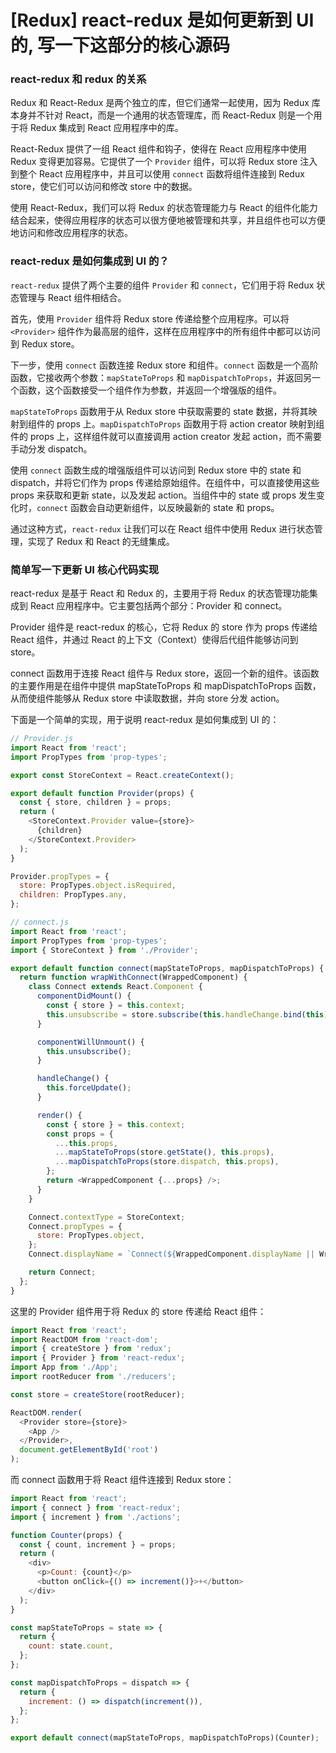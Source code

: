 # [Redux] react-redux 是如何更新到 UI 的, 写一下这部分的核心源码

### react-redux 和 redux 的关系

Redux 和 React-Redux 是两个独立的库，但它们通常一起使用，因为 Redux 库本身并不针对 React，而是一个通用的状态管理库，而 React-Redux 则是一个用于将 Redux 集成到 React 应用程序中的库。

React-Redux 提供了一组 React 组件和钩子，使得在 React 应用程序中使用 Redux 变得更加容易。它提供了一个 `Provider` 组件，可以将 Redux store 注入到整个 React 应用程序中，并且可以使用 `connect` 函数将组件连接到 Redux store，使它们可以访问和修改 store 中的数据。

使用 React-Redux，我们可以将 Redux 的状态管理能力与 React 的组件化能力结合起来，使得应用程序的状态可以很方便地被管理和共享，并且组件也可以方便地访问和修改应用程序的状态。

### react-redux 是如何集成到 UI 的？

`react-redux` 提供了两个主要的组件 `Provider` 和 `connect`，它们用于将 Redux 状态管理与 React 组件相结合。

首先，使用 `Provider` 组件将 Redux store 传递给整个应用程序。可以将 `<Provider>` 组件作为最高层的组件，这样在应用程序中的所有组件中都可以访问到 Redux store。

下一步，使用 `connect` 函数连接 Redux store 和组件。`connect` 函数是一个高阶函数，它接收两个参数：`mapStateToProps` 和 `mapDispatchToProps`，并返回另一个函数，这个函数接受一个组件作为参数，并返回一个增强版的组件。

`mapStateToProps` 函数用于从 Redux store 中获取需要的 state 数据，并将其映射到组件的 props 上。`mapDispatchToProps` 函数用于将 action creator 映射到组件的 props 上，这样组件就可以直接调用 action creator 发起 action，而不需要手动分发 dispatch。

使用 `connect` 函数生成的增强版组件可以访问到 Redux store 中的 state 和 dispatch，并将它们作为 props 传递给原始组件。在组件中，可以直接使用这些 props 来获取和更新 state，以及发起 action。当组件中的 state 或 props 发生变化时，`connect` 函数会自动更新组件，以反映最新的 state 和 props。

通过这种方式，`react-redux` 让我们可以在 React 组件中使用 Redux 进行状态管理，实现了 Redux 和 React 的无缝集成。

### 简单写一下更新 UI 核心代码实现

react-redux 是基于 React 和 Redux 的，主要用于将 Redux 的状态管理功能集成到 React 应用程序中。它主要包括两个部分：Provider 和 connect。

Provider 组件是 react-redux 的核心，它将 Redux 的 store 作为 props 传递给 React 组件，并通过 React 的上下文（Context）使得后代组件能够访问到 store。

connect 函数用于连接 React 组件与 Redux store，返回一个新的组件。该函数的主要作用是在组件中提供 mapStateToProps 和 mapDispatchToProps 函数，从而使组件能够从 Redux store 中读取数据，并向 store 分发 action。

下面是一个简单的实现，用于说明 react-redux 是如何集成到 UI 的：

```javascript
// Provider.js
import React from 'react';
import PropTypes from 'prop-types';

export const StoreContext = React.createContext();

export default function Provider(props) {
  const { store, children } = props;
  return (
    <StoreContext.Provider value={store}>
      {children}
    </StoreContext.Provider>
  );
}

Provider.propTypes = {
  store: PropTypes.object.isRequired,
  children: PropTypes.any,
};

// connect.js
import React from 'react';
import PropTypes from 'prop-types';
import { StoreContext } from './Provider';

export default function connect(mapStateToProps, mapDispatchToProps) {
  return function wrapWithConnect(WrappedComponent) {
    class Connect extends React.Component {
      componentDidMount() {
        const { store } = this.context;
        this.unsubscribe = store.subscribe(this.handleChange.bind(this));
      }

      componentWillUnmount() {
        this.unsubscribe();
      }

      handleChange() {
        this.forceUpdate();
      }

      render() {
        const { store } = this.context;
        const props = {
          ...this.props,
          ...mapStateToProps(store.getState(), this.props),
          ...mapDispatchToProps(store.dispatch, this.props),
        };
        return <WrappedComponent {...props} />;
      }
    }

    Connect.contextType = StoreContext;
    Connect.propTypes = {
      store: PropTypes.object,
    };
    Connect.displayName = `Connect(${WrappedComponent.displayName || WrappedComponent.name || 'Component'})`;

    return Connect;
  };
}
```

这里的 Provider 组件用于将 Redux 的 store 传递给 React 组件：

```javascript
import React from 'react';
import ReactDOM from 'react-dom';
import { createStore } from 'redux';
import { Provider } from 'react-redux';
import App from './App';
import rootReducer from './reducers';

const store = createStore(rootReducer);

ReactDOM.render(
  <Provider store={store}>
    <App />
  </Provider>,
  document.getElementById('root')
);
```

而 connect 函数用于将 React 组件连接到 Redux store：

```javascript
import React from 'react';
import { connect } from 'react-redux';
import { increment } from './actions';

function Counter(props) {
  const { count, increment } = props;
  return (
    <div>
      <p>Count: {count}</p>
      <button onClick={() => increment()}>+</button>
    </div>
  );
}

const mapStateToProps = state => {
  return {
    count: state.count,
  };
};

const mapDispatchToProps = dispatch => {
  return {
    increment: () => dispatch(increment()),
  };
};

export default connect(mapStateToProps, mapDispatchToProps)(Counter);
```
